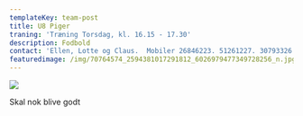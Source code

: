 ```yaml
---
templateKey: team-post
title: U8 Piger
traning: 'Træning Torsdag, kl. 16.15 - 17.30'
description: Fodbold
contact: 'Ellen, Lotte og Claus.  Mobiler 26846223. 51261227. 30793326.'
featuredimage: /img/70764574_2594381017291812_6026979477349728256_n.jpg
---
```

![](/img/70764574_2594381017291812_6026979477349728256_n.jpg)

Skal nok blive godt
